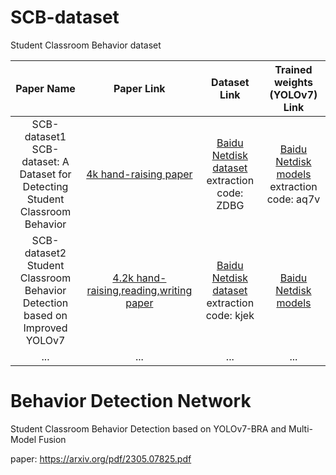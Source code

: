 # SCB-dataset
Student Classroom Behavior dataset 

| Paper Name | Paper Link | Dataset Link | Trained weights (YOLOv7) Link |
| :----: | :----: | :----: | :----: |
| SCB-dataset1<br/>SCB-dataset: A Dataset for Detecting Student Classroom Behavior| [4k hand-raising paper](https://arxiv.org/pdf/2304.02488.pdf) | [Baidu Netdisk dataset](https://pan.baidu.com/s/1y3lGEYd-I-jxZKyAyw4MPw?pwd=zdbg) extraction code: ZDBG |  [Baidu Netdisk models](https://pan.baidu.com/s/1l2K66u0c0AAAu3NYMrhRpg?pwd=aq7v) extraction code: aq7v |
| SCB-dataset2<br/>Student Classroom Behavior Detection based on Improved YOLOv7 | [4.2k hand-raising,reading,writing paper](https://arxiv.org/pdf/2306.03318.pdf) |[Baidu Netdisk dataset](https://pan.baidu.com/s/1Fv0LLrxQUG3M1qS1V0Bhkg?pwd=kjek) extraction code: kjek |[Baidu Netdisk models]()        |
| ...   | ...        |...        |...        |


# Behavior Detection Network

Student Classroom Behavior Detection based on YOLOv7-BRA and Multi-Model Fusion

paper: https://arxiv.org/pdf/2305.07825.pdf
